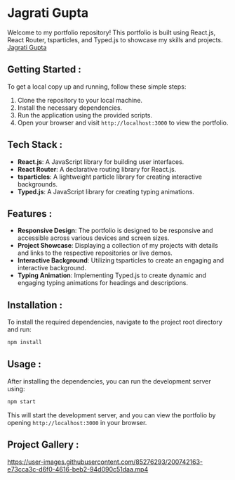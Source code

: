 # Jagrati Gupta

Welcome to my portfolio repository! This portfolio is built using React.js, React Router, tsparticles, and Typed.js to showcase my skills and projects.
 [Jagrati Gupta](https://jagrati-gupta.vercel.app/)
 
## Getting Started :

To get a local copy up and running, follow these simple steps:

1. Clone the repository to your local machine.
2. Install the necessary dependencies.
3. Run the application using the provided scripts.
4. Open your browser and visit `http://localhost:3000` to view the portfolio.

## Tech Stack :

- **React.js**: A JavaScript library for building user interfaces.
- **React Router**: A declarative routing library for React.js.
- **tsparticles**: A lightweight particle library for creating interactive backgrounds.
- **Typed.js**: A JavaScript library for creating typing animations.

## Features :

- **Responsive Design**: The portfolio is designed to be responsive and accessible across various devices and screen sizes.
- **Project Showcase**: Displaying a collection of my projects with details and links to the respective repositories or live demos.
- **Interactive Background**: Utilizing tsparticles to create an engaging and interactive background.
- **Typing Animation**: Implementing Typed.js to create dynamic and engaging typing animations for headings and descriptions.

## Installation :

To install the required dependencies, navigate to the project root directory and run:

```bash
npm install
```

## Usage :

After installing the dependencies, you can run the development server using:

```bash
npm start
```

This will start the development server, and you can view the portfolio by opening `http://localhost:3000` in your browser.
## Project Gallery :
https://user-images.githubusercontent.com/85276293/200742163-e73cca3c-d6f0-4616-beb2-94d090c51daa.mp4


